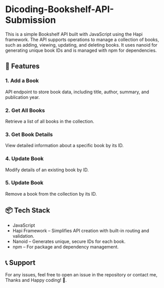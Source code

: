 # Dicoding-Bookshelf-API-Submission
This is a simple Bookshelf API built with JavaScript using the Hapi framework. The API supports operations to manage a collection of books, such as adding, viewing, updating, and deleting books. It uses nanoid for generating unique book IDs and is managed with npm for dependencies.

## 🚀 Features
### 1. Add a Book
API endpoint to store book data, including title, author, summary, and publication year.
### 2. Get All Books
Retrieve a list of all books in the collection.
### 3. Get Book Details
View detailed information about a specific book by its ID.
### 4. Update Book
Modify details of an existing book by ID.
### 5. Update Book
Remove a book from the collection by its ID.

## 📦 Tech Stack
- JavaScript
- Hapi Framework – Simplifies API creation with built-in routing and validation.
- Nanoid – Generates unique, secure IDs for each book.
- npm – For package and dependency management.
  
## 📞 Support
For any issues, feel free to open an issue in the repository or contact me, Thanks and Happy coding! 🎉.
